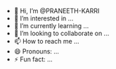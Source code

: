 - 👋 Hi, I’m @PRANEETH-KARRI
- 👀 I’m interested in ...
- 🌱 I’m currently learning ...
- 💞️ I’m looking to collaborate on ...
- 📫 How to reach me ...
- 😄 Pronouns: ...
- ⚡ Fun fact: ...


<!---
PRANEETH-KARRI/PRANEETH-KARRI is a ✨ special ✨ repository because its `README.md` (this file) appears on your GitHub profile.
You can click the Preview link to take a look at your changes.
--->
